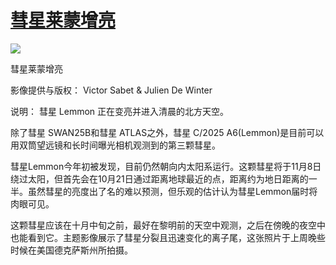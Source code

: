 # [彗星莱蒙增亮](https://github.com/jaaleng/jaaleng.github.io/issues/249)

![](https://pic2.imgdd.cc/item/68e1139f8dc72b176e78b099.jpg)

彗星莱蒙增亮  

影像提供与版权： Victor Sabet & Julien De Winter


<!--more-->

说明： 彗星 Lemmon 正在变亮并进入清晨的北方天空。

除了彗星 SWAN25B和彗星 ATLAS之外，彗星 C/2025 A6(Lemmon)是目前可以用双筒望远镜和长时间曝光相机观测到的第三颗彗星。

彗星Lemmon今年初被发现，目前仍然朝向内太阳系运行。这颗彗星将于11月8日绕过太阳，但首先会在10月21日通过距离地球最近的点，距离约为地日距离的一半。虽然彗星的亮度出了名的难以预测，但乐观的估计认为彗星Lemmon届时将肉眼可见。

这颗彗星应该在十月中旬之前，最好在黎明前的天空中观测，之后在傍晚的夜空中也能看到它。主题影像展示了彗星分裂且迅速变化的离子尾，这张照片于上周晚些时候在美国德克萨斯州所拍摄。